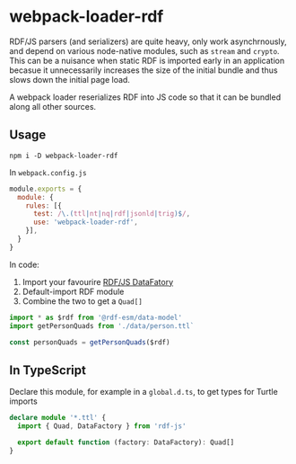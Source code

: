 # webpack-loader-rdf

RDF/JS parsers (and serializers) are quite heavy, only work asynchrnously, and depend on various node-native modules, such as `stream` and `crypto`. This can be a nuisance when static RDF is imported early in an application becasue it unnecessarily increases the size of the initial bundle and thus slows down the initial page load.

A webpack loader reserializes RDF into JS code so that it can be bundled along all other sources.

## Usage

```
npm i -D webpack-loader-rdf
```

In `webpack.config.js`

```js
module.exports = {
  module: {
    rules: [{
      test: /\.(ttl|nt|nq|rdf|jsonld|trig)$/,
      use: 'webpack-loader-rdf',
    }],
  }
}
```

In code:

1. Import your favourire [RDF/JS DataFatory](http://rdf.js.org/data-model-spec/#datafactory-interface)
2. Default-import RDF module
3. Combine the two to get a `Quad[]`

```js
import * as $rdf from '@rdf-esm/data-model'
import getPersonQuads from './data/person.ttl`

const personQuads = getPersonQuads($rdf)
```

## In TypeScript

Declare this module, for example in a `global.d.ts`, to get types for Turtle imports

```typescript 
declare module '*.ttl' {
  import { Quad, DataFactory } from 'rdf-js'

  export default function (factory: DataFactory): Quad[]
}
```
